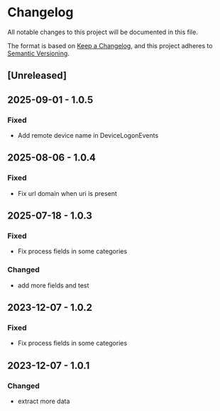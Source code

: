 # Changelog

All notable changes to this project will be documented in this file.

The format is based on [Keep a Changelog](https://keepachangelog.com/en/1.0.0/),
and this project adheres to [Semantic Versioning](https://semver.org/spec/v2.0.0.html).

## [Unreleased]

## 2025-09-01 - 1.0.5

### Fixed

- Add remote device name in DeviceLogonEvents

## 2025-08-06 - 1.0.4

### Fixed

- Fix url domain when uri is present

## 2025-07-18 - 1.0.3

### Fixed

- Fix process fields in some categories

### Changed

- add more fields and test

## 2023-12-07 - 1.0.2

### Fixed

- Fix process fields in some categories

## 2023-12-07 - 1.0.1

### Changed

- extract more data
